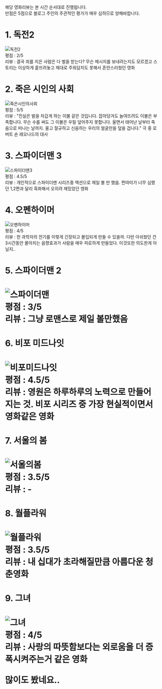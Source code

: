 해당 영화리뷰는 본 시간 순서대로 진행됩니다.<br>
만점은 5점으로 블로그 주인의 주관적인 평가가 매우 심하므로 양해바랍니다.<br>
<h1>1. 독전2 </h1>
<img src="../assets/img/posts/독전2.jpeg" alt="독전2"></img><br/>
평점 : 2/5<br>
리뷰 : 결국 죄를 지은 사람은 다 벌을 받는다? 무슨 메시지를 보내려는지도 모르겠고 스토리는 이상하게 흩뜨려놓고 제대로 주워담지도 못해서 혼란스러웠던 영화
<br>

<h1>2. 죽은 시인의 사회</h1>
<img src="../assets/img/posts/죽은시인의사회.jpeg" alt="죽은시인의사회"></img><br/>
평점 : 5/5<br>
리뷰 : "진실은 발을 차갑게 하는 이불 같은 것입니다. 잡아당겨도 늘여뜨려도 이불은 부족합니다. 무슨 수를 써도 그 이불은 우릴 덮어주지 못합니다. 울면서 태어난 날부터 죽음으로 떠나는 날까지. 울고 절규하고 신음하는 우리의 얼굴만을 덮을 겁니다." 극 중 로버트 숀 레오나드의 대사<br>

<h1>3. 스파이더맨 3</h1>
<img src="../assets/img/posts/스파이더맨3.jpeg" alt="스파이더맨3"></img><br/>
평점 : 4.5/5<br>
리뷰 : 개인적으로 스파이더맨 시리즈중 액션으로 제일 볼 만 했음. 찐따미가 너무 심했던 1,2편과 달리 흑화해서 오히려 재밌었던 영화<br>

<h1>4. 오펜하이머 </h1>
<img src="../assets/img/posts/오펜하이머.jpeg" alt="오펜하이머"></img><br/>
평점 : 4/5<br>
리뷰 : 한 과학자의 전기를 이렇게 긴장되고 몰입되게 만들 수 있을까. 다만 아쉬웠던 건 3시간동안 몰아치는 음향효과가 사람을 매우 피로하게 만들었다. 이것또한 의도한게 아닐지..<br>

<h1>5. 스파이더맨 2<h1>
<img src="../assets/img/posts/스파이더맨2.jpeg" alt="스파이더맨"></img><br/
>
평점 : 3/5<br>
리뷰 : 그냥 로맨스로 제일 볼만했음<br>

<h1>6. 비포 미드나잇<h1>
<img src="../assets/img/posts/비포미드나잇.jpeg" alt="비포미드나잇"></img><br/>
평점 : 4.5/5<br>
리뷰 : 영원은 하루하루의 노력으로 만들어지는 것. 비포 시리즈 중 가장 현실적이면서 영화같은 영화<br>

<h1>7. 서울의 봄<h1>
<img src="../assets/img/posts/서울의봄.jpeg" alt="서울의봄"></img><br/>
평점 : 3.5/5<br>
리뷰 : - <br>

<h1>8. 월플라워<h1>
<img src="../assets/img/posts/월플라워.jpeg" alt="월플라워"></img><br/>
평점 : 3.5/5<br>
리뷰 : 내 십대가 초라해질만큼 아름다운 청춘영화<br>

<h1>9. 그녀<h1>
<img src="../assets/img/posts/그녀.jpeg" alt="그녀"></img><br/>
평점 : 4/5<br>
리뷰 : 사랑의 따뜻함보다는 외로움을 더 증폭시켜주는거 같은 영화<br>

많이도 봤네요..
